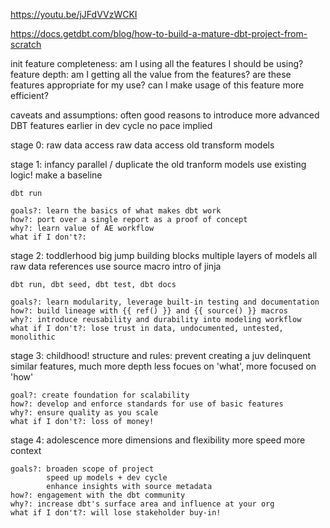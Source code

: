 https://youtu.be/jJFdVVzWCKI

https://docs.getdbt.com/blog/how-to-build-a-mature-dbt-project-from-scratch



init
feature completeness: 
    am I using all the features I should be using?
feature depth: 
    am I getting all the value from the features?
    are these features appropriate for my use?
    can I make usage of this feature more efficient?

caveats and assumptions:
    often good reasons to introduce more advanced DBT features earlier in dev cycle
    no pace implied

stage 0: raw data
    access raw data
    access old transform models

stage 1: infancy
    parallel / duplicate the old tranform models
    use existing logic!
    make a baseline

    dbt run

    goals?: learn the basics of what makes dbt work
    how?: port over a single report as a proof of concept
    why?: learn value of AE workflow
    what if I don't?: 

stage 2: toddlerhood
    big jump
    building blocks
        multiple layers of models
        all raw data references use source macro
        intro of jinja

    dbt run, dbt seed, dbt test, dbt docs

    goals?: learn modularity, leverage built-in testing and documentation
    how?: build lineage with {{ ref() }} and {{ source() }} macros
    why?: introduce reusability and durability into modeling workflow
    what if I don't?: lose trust in data, undocumented, untested, monolithic


stage 3: childhood!
    structure and rules: prevent creating a juv delinquent
    similar features, much more depth
        less focues on 'what', more focused on 'how'

    goal?: create foundation for scalability
    how?: develop and enforce standards for use of basic features
    why?: ensure quality as you scale
    what if I don't?: loss of money!


stage 4: adolescence
    more dimensions and flexibility
    more speed
    more context

    goals?: broaden scope of project
            speed up models + dev cycle
            enhance insights with source metadata
    how?: engagement with the dbt community
    why?: increase dbt's surface area and influence at your org
    what if I don't?: will lose stakeholder buy-in!



    

